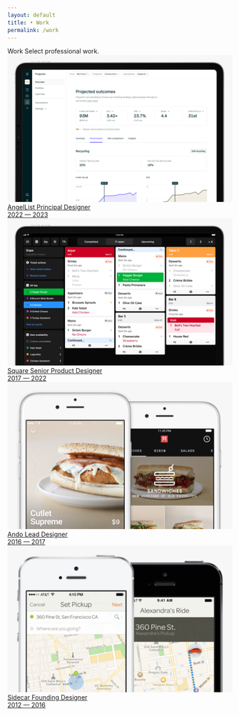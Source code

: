 ```yaml
---
layout: default 
title: • Work
permalink: /work
---
```


<section class="mb-24">
  <div class="col-8">
    <span class="title">Work</span>
    <span class="subtitle">Select professional work.</span>
  </div>
</section>

<section>
  <div class="col-8 gap-12">
    <a href="/work/angellist">
      <img src="/img/work/angellist.jpg" loading="lazy">
      <span class="title color-al">AngelList</span>
      <span class="subtitle color-al">Principal Designer<br>2022 — 2023</span>
    </a>
    <a href="/work/square">
      <img src="/img/work/block.jpg" loading="lazy">
      <span class="title color-sq">Square</span>
      <span class="subtitle color-sq">Senior Product Designer<br>2017 — 2022</span>
    </a>
    <a href="/work/ando">
      <img src="/img/work/ando.jpg" loading="lazy">
      <span class="title color-ando">Ando</span>
      <span class="subtitle color-ando">Lead Designer<br>2016 — 2017</span>
    </a>
    <a href="/work/sidecar">
      <img src="/img/work/sidecar.jpg" loading="lazy">
      <span class="title color-sidecar">Sidecar</span>
      <span class="subtitle color-sidecar">Founding Designer<br>2012 — 2016</span>
    </a>
  </div>
</section>